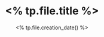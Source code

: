 ---
title: <% tp.file.title %>
date: <% tp.file.creation_date() %>
top:   
tags:  
    - 
categories: ""  
resources: "" 
copyright: false # false/true 自动显示自定义的文章底部版权
comments: true  # false/true 关闭文章底部Valine评论功能

---